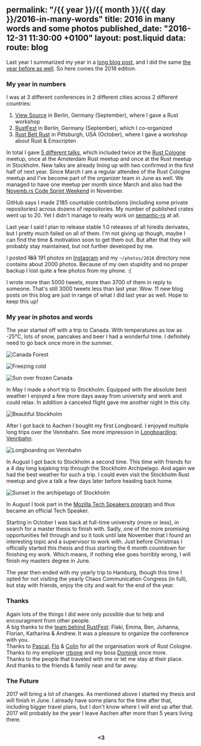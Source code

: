 permalink: "/{{ year }}/{{ month }}/{{ day }}/2016-in-many-words"
title: 2016 in many words and some photos
published_date: "2016-12-31 11:30:00 +0100"
layout: post.liquid
data:
  route: blog
---
Last year I summarized my year in a [long blog post](/2015/12/31/2015-in-many-words/),
and I did the same [the year before as well](/2014/12/29/2014-in-many-words/).
So here comes the 2016 edition.

### My year in numbers

I was at 3 different conferences in 2 different cities across 2 different countries:

1. [View Source](https://viewsourceconf.org/) in Berlin, Germany (September), where I gave a Rust workshop
2. [RustFest](http://www.rustfest.eu/) in Berlin, Germany (September), which I co-organized
3. [Rust Belt Rust](http://www.rust-belt-rust.com/) in Pittsburgh, USA (October), where I gave a workshop about Rust & Emscripten

In total I gave [5 different talks](/talks/),
which included twice at the [Rust Cologne](http://rust.cologne/) meetup,
once at the Amsterdam Rust meetup and once at the Rust meetup in Stockholm.
New talks are already lining up with two confirmed in the first half of next year.
Since March I am a regular attendee of the Rust Cologne meetup and I've become part of the organizer team in June as well.
We managed to have one meetup per month since March and also had the [Novemb.rs Code Sprint Weekend](https://fnordig.de/2016/11/29/novemb-rs-code-sprint-weekend-2016-retrospective/) in November.

GitHub says I made 2185 countable contributions (including some private repositories) across dozens of repositories.
My number of published crates went up to 20.
Yet I didn't manage to really work on [semantic-rs](https://github.com/semantic-rs/semantic-rs) at all.

Last year I said I plan to release stable 1.0 releases of all hiredis derivates,
but I pretty much failed on all of them.
I'm not giving up though, maybe I can find the time & motivation soon to get them out.
But after that they will probably stay maintained, but not further developed by me.

I posted <strike>183</strike> 191 photos on [Instagram](https://instagram.com/janerikr/)
and my `~/photos/2016` directory now contains about 2000 photos.
Because of my own stupidity and no proper backup I lost quite a few photos from my phone. :(

I wrote more than 5000 tweets, more than 3700 of them in reply to someone.
That's still 3000 tweets less than last year. Wow.
11 new blog posts on this blog are just in range of what I did last year as well.
Hope to keep this up!

### My year in photos and words

The year started off with a trip to Canada.
With temperatures as low as -25°C, lots of snow, pancakes and beer I had a wonderful time.
I definitely need to go back once more in the summer.

![Canada Forest](//tmp.fnordig.de/end-of-2016/2016-01-08_12.27.25.jpg)

![Freezing cold](//tmp.fnordig.de/end-of-2016/2016-01-13_16.49.41.jpg)

![Sun over frozen Canada](//tmp.fnordig.de/end-of-2016/2016-01-24_12.59.35.jpg)

In May I made a short trip to Stockholm.
Equipped with the absolute best weather I enjoyed a few more days away from university and work and could relax.
In addition a canceled flight gave me another night in this city.

![Beautiful Stockholm](//tmp.fnordig.de/end-of-2016/2016-05-17_10.44.11-2.jpg)

After I got back to Aachen I bought my first Longboard.
I enjoyed multiple long trips over the Vennbahn. See more impression in [Longboarding: Vennbahn](//fnordig.de/2016/06/09/longboarding-vennbahn/).

![Longboarding on Vennbahn](//tmp.fnordig.de/end-of-2016/2016-06-09_12.53.25-1.jpg)

In August I got back to Stockholm a second time.
This time with friends for a 4 day long kajaking trip through the Stockholm Archipelago.
And again we had the best weather for such a trip.
I could even visit the Stockholm Rust meetup and give a talk a few days later before heading back home.

![Sunset in the archipelago of Stockholm](//tmp.fnordig.de/end-of-2016/2016-08-24_19.08.49-1.jpg)

In August I took part in the [Mozilla Tech Speakers program](https://wiki.mozilla.org/TechSpeakers)
and thus became an official Tech Speaker.

Starting in October I was back at full-time university (more or less),
in search for a master thesis to finish with.
Sadly, one of the more promising opportunities fell through and so it took until late November that I found an interesting topic and a supervisor to work with.
Just before Christmas I officially started this thesis and thus starting the 6 month countdown for finishing my work.
Which means, if nothing else goes horribly wrong, I will finish my masters degree in June.

The year then ended with my yearly trip to Hamburg, though this time I opted for not visiting the yearly Chaos Communication Congress (in full),
but stay with friends, enjoy the city and wait for the end of the year.

### Thanks

Again lots of the things I did were only possible due to help and encouragment from other people.  
A big thanks to the [team behind RustFest](http://www.rustfest.eu/about/): Flaki, Emma, Ben, Johanna, Florian, Katharina & Andrew. It was a pleasure to organize the conference with you.  
Thanks to [Pascal](https://twitter.com/killercup), [Flo](https://github.com/florob) & [Colin](https://github.com/colin-kiegel) for all the organisation work of Rust Cologne.  
Thanks to my employer [rrbone][] and my boss [Dominik][dominikbay] once more.  
Thanks to the people that traveled with me or let me stay at their place.  
And thanks to the friends & family near and far away.

[rrbone]: https://www.rrbone.net/
[dominikbay]: https://twitter.com/dominikbay

### The Future

2017 will bring a lot of changes.
As mentioned above I started my thesis and will finish in June.
I already have some plans for the time after that, including bigger travel plans,
but I don't know where I will end up after that.
2017 will probably be the year I leave Aachen after more than 5 years living there.

<br>
<div style="text-align:center">
<strong>&lt;3</strong>
</div>
